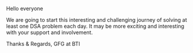 Hello everyone 

We are going to start this interesting and challenging journey of solving at least one DSA problem each day.
It may be more exciting and interesting with your support and involvement.

Thanks & Regards,
GFG at BTI
